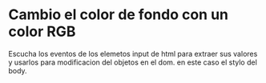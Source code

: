 # Cambio el color de fondo con un color RGB

Escucha los eventos de los elemetos input de html para extraer sus valores y usarlos para modificacion del objetos en el dom. en este caso el stylo del body.